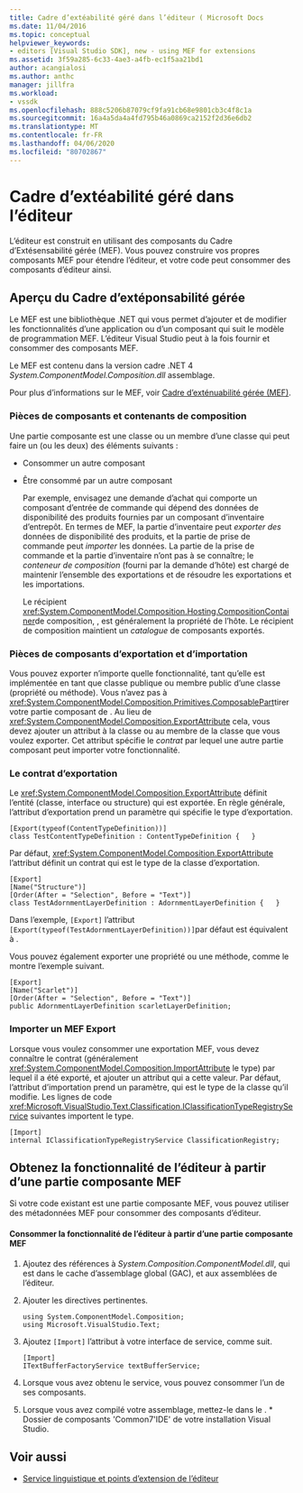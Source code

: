 ```yaml
---
title: Cadre d’extéabilité géré dans l’éditeur ( Microsoft Docs
ms.date: 11/04/2016
ms.topic: conceptual
helpviewer_keywords:
- editors [Visual Studio SDK], new - using MEF for extensions
ms.assetid: 3f59a285-6c33-4ae3-a4fb-ec1f5aa21bd1
author: acangialosi
ms.author: anthc
manager: jillfra
ms.workload:
- vssdk
ms.openlocfilehash: 888c5206b87079cf9fa91cb68e9801cb3c4f8c1a
ms.sourcegitcommit: 16a4a5da4a4fd795b46a0869ca2152f2d36e6db2
ms.translationtype: MT
ms.contentlocale: fr-FR
ms.lasthandoff: 04/06/2020
ms.locfileid: "80702867"
---
```

# <a name="managed-extensibility-framework-in-the-editor"></a>Cadre d’extéabilité géré dans l’éditeur
L’éditeur est construit en utilisant des composants du Cadre d’Extésensabilité gérée (MEF). Vous pouvez construire vos propres composants MEF pour étendre l’éditeur, et votre code peut consommer des composants d’éditeur ainsi.

## <a name="overview-of-the-managed-extensibility-framework"></a>Aperçu du Cadre d’extéponsabilité gérée
 Le MEF est une bibliothèque .NET qui vous permet d’ajouter et de modifier les fonctionnalités d’une application ou d’un composant qui suit le modèle de programmation MEF. L’éditeur Visual Studio peut à la fois fournir et consommer des composants MEF.

 Le MEF est contenu dans la version cadre .NET 4 *System.ComponentModel.Composition.dll* assemblage.

 Pour plus d’informations sur le MEF, voir [Cadre d’exténuabilité gérée (MEF)](/dotnet/framework/mef/index).

### <a name="component-parts-and-composition-containers"></a>Pièces de composants et contenants de composition
 Une partie composante est une classe ou un membre d’une classe qui peut faire un (ou les deux) des éléments suivants :

- Consommer un autre composant

- Être consommé par un autre composant

  Par exemple, envisagez une demande d’achat qui comporte un composant d’entrée de commande qui dépend des données de disponibilité des produits fournies par un composant d’inventaire d’entrepôt. En termes de MEF, la partie d’inventaire peut *exporter des* données de disponibilité des produits, et la partie de prise de commande peut *importer* les données. La partie de la prise de commande et la partie d’inventaire n’ont pas à se connaître; le *conteneur de composition* (fourni par la demande d’hôte) est chargé de maintenir l’ensemble des exportations et de résoudre les exportations et les importations.

  Le récipient <xref:System.ComponentModel.Composition.Hosting.CompositionContainer>de composition, , est généralement la propriété de l’hôte. Le récipient de composition maintient un *catalogue* de composants exportés.

### <a name="export-and-import-component-parts"></a>Pièces de composants d’exportation et d’importation
 Vous pouvez exporter n’importe quelle fonctionnalité, tant qu’elle est implémentée en tant que classe publique ou membre public d’une classe (propriété ou méthode). Vous n’avez pas à <xref:System.ComponentModel.Composition.Primitives.ComposablePart>tirer votre partie composant de . Au lieu de <xref:System.ComponentModel.Composition.ExportAttribute> cela, vous devez ajouter un attribut à la classe ou au membre de la classe que vous voulez exporter. Cet attribut spécifie le *contrat* par lequel une autre partie composant peut importer votre fonctionnalité.

### <a name="the-export-contract"></a>Le contrat d’exportation
 Le <xref:System.ComponentModel.Composition.ExportAttribute> définit l’entité (classe, interface ou structure) qui est exportée. En règle générale, l’attribut d’exportation prend un paramètre qui spécifie le type d’exportation.

```
[Export(typeof(ContentTypeDefinition))]
class TestContentTypeDefinition : ContentTypeDefinition {   }
```

 Par défaut, <xref:System.ComponentModel.Composition.ExportAttribute> l’attribut définit un contrat qui est le type de la classe d’exportation.

```
[Export]
[Name("Structure")]
[Order(After = "Selection", Before = "Text")]
class TestAdornmentLayerDefinition : AdornmentLayerDefinition {   }
```

 Dans l’exemple, `[Export]` l’attribut `[Export(typeof(TestAdornmentLayerDefinition))]`par défaut est équivalent à .

 Vous pouvez également exporter une propriété ou une méthode, comme le montre l’exemple suivant.

```
[Export]
[Name("Scarlet")]
[Order(After = "Selection", Before = "Text")]
public AdornmentLayerDefinition scarletLayerDefinition;
```

### <a name="import-a-mef-export"></a>Importer un MEF Export
 Lorsque vous voulez consommer une exportation MEF, vous devez connaître le contrat (généralement <xref:System.ComponentModel.Composition.ImportAttribute> le type) par lequel il a été exporté, et ajouter un attribut qui a cette valeur. Par défaut, l’attribut d’importation prend un paramètre, qui est le type de la classe qu’il modifie. Les lignes de code <xref:Microsoft.VisualStudio.Text.Classification.IClassificationTypeRegistryService> suivantes importent le type.

```
[Import]
internal IClassificationTypeRegistryService ClassificationRegistry;
```

## <a name="get-editor-functionality-from-a-mef-component-part"></a>Obtenez la fonctionnalité de l’éditeur à partir d’une partie composante MEF
 Si votre code existant est une partie composante MEF, vous pouvez utiliser des métadonnées MEF pour consommer des composants d’éditeur.

#### <a name="to-consume-editor-functionality-from-a-mef-component-part"></a>Consommer la fonctionnalité de l’éditeur à partir d’une partie composante MEF

1. Ajoutez des références à *System.Composition.ComponentModel.dll*, qui est dans le cache d’assemblage global (GAC), et aux assemblées de l’éditeur.

2. Ajouter les directives pertinentes.

    ```
    using System.ComponentModel.Composition;
    using Microsoft.VisualStudio.Text;
    ```

3. Ajoutez `[Import]` l’attribut à votre interface de service, comme suit.

    ```
    [Import]
    ITextBufferFactoryService textBufferService;
    ```

4. Lorsque vous avez obtenu le service, vous pouvez consommer l’un de ses composants.

5. Lorsque vous avez compilé votre assemblage, mettez-le dans le . \* Dossier de composants 'Common7'IDE' de votre installation Visual Studio.

## <a name="see-also"></a>Voir aussi
- [Service linguistique et points d’extension de l’éditeur](../extensibility/language-service-and-editor-extension-points.md)
